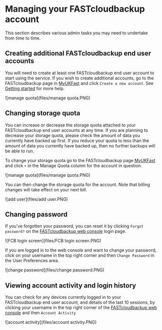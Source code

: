# Managing your FASTcloudbackup account

This section describes various admin tasks you may need to undertake from time to time.

## Creating additional FASTcloudbackup end user accounts

You will need to create at least one FASTcloudbackup end user account to start using the service.  If you wish to create additional accounts, go to the FASTcloudbackup page in [MyUKFast](https://www.ukfast.co.uk/myukfast.html) and click `Create a new account`.  See [Getting started](https://docs.ukfast.co.uk/FASTcloudbackup/Gettingstarted.html) for more help.

![manage quota](files/manage quota.PNG)

## Changing storage quota

You can increase or decrease the storage quota attached to your FASTcloudbackup end user accounts at any time.  If you are planning to decrease your storage quota, please check the amount of data you currently have backed up first.  If you reduce your quota to less than the amount of data you currently have backed up, then no further backups will be able to run.

To change your storage quota go to the FASTcloudbackup page [MyUKFast](https://www.ukfast.co.uk/myukfast.html) and click `+` in the Manage Quota column for the account in question.  

![manage quota](files/manage quota.PNG)

You can then change the storage quota for the account.  Note that billing changes will take effect on your next bill.

![add user](files/add user.PNG)

## Changing password 

If you've forgotten your password, you can reset it by clicking `Forgot password?` on the [FASTcloudbackup web console](https://fcb.ukfast.co.uk) login page.

![FCB login screen](files/FCB login screen.PNG)

If you are logged in to the web console and want to change your password, click on your username in the top right corner and then `Change Password` in the User Preferences area.

![change password](files/change password.PNG)

## Viewing account activity and login history

You can check for any devices currently logged in to your FASTcloudbackup end user account, and details of the last 10 sessions, by clicking your username in the top right corner of the [FASTcloudbackup web console](https://fcb.ukfast.co.uk) and then `Account Activity`

![account activity](files/account activity.PNG)




